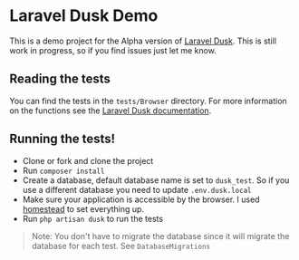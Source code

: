 # Laravel Dusk Demo

This is a demo project for the Alpha version of [Laravel Dusk](https://github.com/laravel/dusk). This is still work in progress, so if you find issues just let me know.

## Reading the tests

You can find the tests in the `tests/Browser` directory. For more information on the functions see the [Laravel Dusk documentation](https://github.com/laravel/dusk/blob/master/readme.md).

## Running the tests!

- Clone or fork and clone the project
- Run `composer install`
- Create a database, default database name is set to `dusk_test`. So if you use a different database you need to update `.env.dusk.local`
- Make sure your application is accessible by the browser. I used [homestead](https://laravel.com/docs/5.3/homestead) to set everything up.
- Run `php artisan dusk` to run the tests

> Note: You don't have to migrate the database since it will migrate the database for each test. See `DatabaseMigrations`